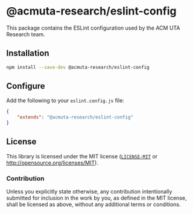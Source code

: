 # @acmuta-research/eslint-config

This package contains the ESLint configuration used by the ACM UTA Research team.

## Installation

```bash
npm install --save-dev @acmuta-research/eslint-config
```

## Configure

Add the following to your `eslint.config.js` file:

```json
{
	"extends": "@acmuta-research/eslint-config"
}
```

## License

This library is licensed under the MIT license ([`LICENSE-MIT`](./LICENSE) or <http://opensource.org/licenses/MIT>).

### Contribution

Unless you explicitly state otherwise, any contribution intentionally submitted for inclusion in the work by you, as defined in the MIT license, shall be licensed as above, without any additional terms or conditions.
